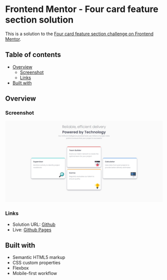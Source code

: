# Frontend Mentor - Four card feature section solution

This is a solution to the [Four card feature section challenge on Frontend Mentor](https://www.frontendmentor.io/challenges/four-card-feature-section-weK1eFYK).

## Table of contents

- [Overview](#overview)
  - [Screenshot](#screenshot)
  - [Links](#links)
- [Built with](#built-with)

## Overview

### Screenshot

![Desktop design](./screenshots/desktop.jpg)

### Links

- Solution URL: [Github](https://github.com/joel-development/frontendmentor---challenge-6)
- Live: [Github Pages](https://joel-development.github.io/frontendmentor---challenge-6)

## Built with

- Semantic HTML5 markup
- CSS custom properties
- Flexbox
- Mobile-first workflow
